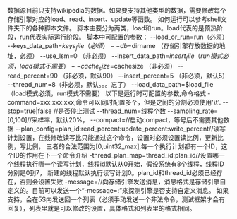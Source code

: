数据源目前只支持wikipedia的数据。如果要支持其他类型的数据，需要修改每个存储引擎对应的load、read、insert、update等函数。
如何运行可以参考shell文件夹下的各种脚本文件。
脚本主要分为两类，load和run。load代表的是预热阶段，run代表实际运行阶段。
脚本中可配置的参数：
--load_or_run=run（必须） 
--keys_data_path=$keys_file（必须） 
--db=$dirname （存储引擎存放数据的地址，必须）
--use_lsm=0 （非必须）
--insert_data_path=$insert_file（run模式必须，load模式不需要） 
--cache_size=$cachesize （非必须）
--read_percent=90 （非必须，默认90）
--insert_percent=5 （非必须，默认5）
--thread_num=8（非必须，默认。。。忘了）
--load_data_path=$load_file（load模式必须，run模式不需要）
以下是运行时可配置的参数,命令格式 -command=xxx:xxx:xxx,命令可以同时配置多个，但是之间的分割必须使用'\t'.
--stop=true|false //是否停止测试
--thread_num=线程个数
--sampling_rate=[0,100]//采样率，默认20%，
--compact=//启动compact，等号后不需要其他数据
--plan_config=plan_id:read_percent:update_percent:write_percent//读写计划设置，在线修改读写比只能通过这个命令，设置时必须设置读比例，更新比例，写比例，
三者的合法范围为[0,uint32_max],每一个执行计划都有一个ID，这个ID的作用在下一个命令介绍
-thread_plan_map=thread_id:plan_id//设置哪一个线程执行哪一个读写计划，线程id默认从0开始，假设系统有8个线程，线程ID分别是0到7，
新建的线程默认执行读写计划0。plan_id和thread_id必须已经存在，否则会设置失败
-message=//向存储引擎发送消息，消息格式是存储引擎自定义的。目前可以发送一个“-message=:”来探测引擎是否支持自定义消息。
如果支持，会在5S内发送回一个列表（必须手动发送一个非法命令，测试框架才会有回复），列表里就是可以修改的设置，具体格式和列表里的格式相同。
    
